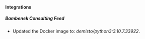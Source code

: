 #### Integrations
##### Bambenek Consulting Feed
- Updated the Docker image to: *demisto/python3:3.10.7.33922*.
